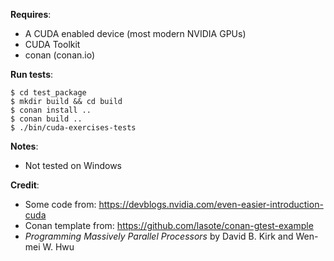 __Requires__:
* A CUDA enabled device (most modern NVIDIA GPUs)
* CUDA Toolkit
* conan (conan.io)

__Run tests__:
```
$ cd test_package
$ mkdir build && cd build
$ conan install ..
$ conan build ..
$ ./bin/cuda-exercises-tests
```

__Notes__:
* Not tested on Windows

__Credit__:
* Some code from: https://devblogs.nvidia.com/even-easier-introduction-cuda
* Conan template from: https://github.com/lasote/conan-gtest-example
* *Programming Massively Parallel Processors* by David B. Kirk and Wen-mei W. Hwu